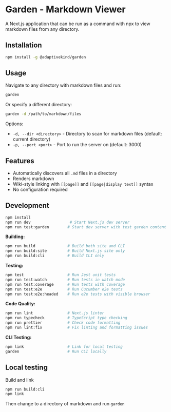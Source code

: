 # Garden - Markdown Viewer

A Next.js application that can be run as a command with npx to view markdown files from any directory.

## Installation

```bash
npm install -g @adaptivekind/garden
```

## Usage

Navigate to any directory with markdown files and run:

```bash
garden
```

Or specify a different directory:

```bash
garden -d /path/to/markdown/files
```

Options:

- `-d, --dir <directory>` - Directory to scan for markdown files (default: current directory)
- `-p, --port <port>` - Port to run the server on (default: 3000)

## Features

- Automatically discovers all `.md` files in a directory
- Renders markdown
- Wiki-style linking with `[[page]]` and `[[page|display text]]` syntax
- No configuration required

## Development

```bash
npm install
npm run dev                 # Start Next.js dev server
npm run test:garden        # Start dev server with test garden content
```

**Building:**

```bash
npm run build              # Build both site and CLI
npm run build:site         # Build Next.js site only
npm run build:cli          # Build CLI only
```

**Testing:**

```bash
npm test                   # Run Jest unit tests
npm run test:watch         # Run tests in watch mode
npm run test:coverage      # Run tests with coverage
npm run test:e2e           # Run Cucumber e2e tests
npm run test:e2e:headed    # Run e2e tests with visible browser
```

**Code Quality:**

```bash
npm run lint               # Next.js linter
npm run typecheck          # TypeScript type checking
npm run prettier           # Check code formatting
npm run lint:fix           # Fix linting and formatting issues
```

**CLI Testing:**

```bash
npm link                   # Link for local testing
garden                     # Run CLI locally
```

## Local testing

Build and link

```sh
npm run build:cli
npm link
```

Then change to a directory of markdown and run `garden`
